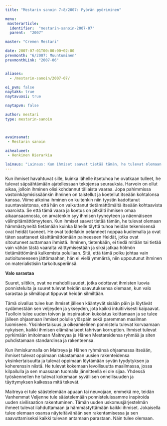 ```yaml
---
title: "Mestarin sanoin 7–8/2007: Pyörän pyöriminen"

menu:
 masterarticle:
  identifier:  "mestarin-sanoin-2007-07"
  parent:  "2007"

master: "Cremen Mestari"

date: 2007-07-01T00:00:00+02:00
prevmonth: "6/2007: Muuntuminen"
prevmonthLink: "2007-06"


aliases:
  - /mestarin-sanoin/2007-07/

ei_pvm: false
naytakk: true
naytavuosi: true

naytapvm: false

author: mestari
type: mestarin-sanoin



avainsanat:
 - Mestarin sanoin

aihealueet:
 - Henkinen Hierarkia

lainaus: "Lainaus: Kun ihmiset saavat tietää tämän, he tulevat olemaan hämmästyneitä tietämään kuinka lähelle täyttä tuhoa heidän tekemisensä ovat heidät tuoneet. He ovat todellakin pelanneet noppaa kuolemalla ja ovat täten saattaneet käsittämättömään paineeseen Heidät, jotka ovat sitoutuneet auttamaan ihmistä."
---
```

<p>Kun ihmiset havahtuvat sille, kuinka lähelle itsetuhoa he ovatkaan tulleet, he tulevat säpsähtämään ajatellessaan tekojensa seurauksia. Harvoin on ollut aikaa, jolloin ihminen olisi kohdannut tällaista vaaraa. Jopa pahimmissa vastoinkäymisissäänkin ihminen on taistellut ja koetellut itseään kohtalonsa kanssa. Viime aikoina ihminen on kuitenkin niin tyystin kadottanut suuntavaistonsa, että hän on vaikuttanut tietämättömältä itseään kohtaavista vaaroista. Se että tämä vaara ja koetus on pitkälti ihmisen omaa aikaansaannosta, on arvatenkin syy ihmisen tyyneyteen ja näennäiseen välinpitämättömyyteen. Kun ihmiset saavat tietää tämän, he tulevat olemaan hämmästyneitä tietämään kuinka lähelle täyttä tuhoa heidän tekemisensä ovat heidät tuoneet. He ovat todellakin pelanneet noppaa kuolemalla ja ovat täten saattaneet käsittämättömään paineeseen Heidät, jotka ovat sitoutuneet auttamaan ihmistä. Ihminen, tietenkään, ei tiedä mitään tai tietää vain vähän tästä vaaralta välttymisestään ja siksi jatkaa hölmön tietämättömänä kulkemista polullaan. Sitä, että tämä polku johtaa vain autioituneeseen jättömaahan, hän ei vielä ymmärrä, niin uppoutunut ihminen on materialistisiin tarkoitusperiinsä.</p>
<p><strong>Valo sarastaa</strong></p>
<p>Suuret, siltikin, ovat ne mahdollisuudet, jotka odottavat ihmisten luovia ponnisteluita ja suuret tulevat heidän saavutuksensa olemaan, kun valo sarastaa ja silmälaput tippuvat heidän silmiltään.</p>
<p>Tämä oivallus tulee kun ihmiset jälleen kääntyvät sisään päin ja löytävät sydämestään sen veljeyden ja ykseyden, jota kaikki intuitiivisesti kaipaavat. Tuolloin tulee uuden toivon ja inspiraation kukoistus koittamaan ja se tulee jälleen ohjaamaan ihmiset polulle ylöspäin sekä paremman maailman luomiseen. Yksinkertaisuus ja oikeamielinen ponnistelu tulevat korvaamaan nykyisen, kaikki ihmisen elämänalueet tahrivan korruption. Ihmiset tulevat pyrkimään imitoimaan Maitreyaa ja Hänen Mestareidensa ryhmää ja siten puhdistamaan standardinsa ja rakenteensa.</p>
<p>Kun ihmiskunnalla on Maitreya ja Hänen ryhmänsä ohjaamassa itseään, ihmiset tulevat oppimaan rakastamaan uusien rakenteidensa yksinkertaisuutta ja tulevat oppimaan löytämään syvän tyydytyksen ja koherenssin niistä. He tulevat kokemaan levollisuutta<em> </em>maailmassa, jossa kilpailulla ja sen muassaan tuomalla jännitteellä ei ole sijaa. Yhdessä työskennellen he tulevat kokemaan syvällisen onnellisuuden ja täyttymyksen kaikessa mitä tekevät.</p>
<p>Maitreya ei tule säästelemään apuaan tai neuvojaan, emmekä me, teidän Vanhemmat Veljenne tule säästelemään ponnisteluissamme inspiroida uuden sivilisaation rakentuminen. Tämän uuden uskomusjärjestelmän ihmeet tulevat ilahduttamaan ja hämmästyttämään kaikki ihmiset. Jokaisella tulee olemaan osansa näyteltävänään sen rakentamisessa ja sen saavuttamiseksi kaikki tulevan antamaan parastaan. Näin tulee olemaan.</p>